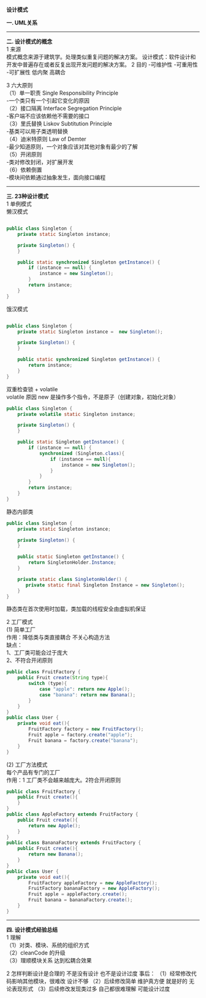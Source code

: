 **设计模式**

**一. UML关系** 
***
**二. 设计模式的概念**  
1 来源  
模式概念来源于建筑学。处理类似重复问题的解决方案。
设计模式：软件设计和开发中普遍存在或者反复出现开发问题的解决方案。
2 目的
-可维护性
-可重用性
-可扩展性
低内聚 高耦合

3 六大原则  
（1）单一职责 Single Responsibility Principle  
-一个类只有一个引起它变化的原因  
（2）接口隔离 Interface Segregation Principle  
-客户端不应该依赖他不需要的接口  
（3）里氏替换 Liskov Subtitution  Principle  
-基类可以用子类透明替换  
（4）迪米特原则 Law of Demter   
-最少知道原则，一个对象应该对其他对象有最少的了解  
（5）开闭原则   
-类对修改封闭，对扩展开发  
（6）依赖倒置  
-模块间依赖通过抽象发生，面向接口编程  

***
**三. 23种设计模式**   
1 单例模式  
懒汉模式
```java

public class Singleton {
    private static Singleton instance;

    private Singleton() {
    }

    public static synchronized Singleton getInstance() {
        if (instance == null) {
            instance = new Singleton();
        }
        return instance;
    }
}
```
饿汉模式
```java

public class Singleton {
    private static Singleton instance =  new Singleton();

    private Singleton() {
    }

    public static synchronized Singleton getInstance() {
        return instance;
    }
}
```
双重检查锁 + volatile  
volatile 原因 new 是操作多个指令，不是原子（创建对象，初始化对象）
```java
public class Singleton {
    private volatile static Singleton instance;

    private Singleton() {
    }

    public static Singleton getInstance() {
        if (instance == null) {
            synchronized (Singleton.class){
                if (instance == null){
                    instance = new Singleton();
                }
            }
        }
        return instance;
    }
}
```
静态内部类
```java
public class Singleton {
    private static Singleton instance;

    private Singleton() {
    }

    public static Singleton getInstance() {
        return SingletonHolder.Instance;
    }

    private static class SingletonHolder() {
       private static final Singleton Instance = new Singleton();
    }
}
```
静态类在首次使用时加载，类加载的线程安全由虚拟机保证

2 工厂模式  
(1) 简单工厂  
作用：降低类与类直接耦合 不关心构造方法  
缺点：  
1、工厂类可能会过于庞大  
2、不符合开闭原则
```java
public class FruitFactory {
    public Fruit create(String type){
        switch (type){
            case "apple": return new Apple();
            case "banana": return new Banana();
        }
    }
}
public class User {
    private void eat(){
        FruitFactory factory = new FruitFactory();
        Fruit apple = factory.create("apple");
        Fruit banana = factory.create("banana");
    }
}
```
(2) 工厂方法模式  
每个产品有专门的工厂  
作用：1 工厂类不会越来越庞大。2符合开闭原则

```java
public class FruitFactory {
    public Fruit create(){
    }
}
public class AppleFactory extends FruitFactory {
    public Fruit create(){
        return new Apple();
    }
}
public class BananaFactory extends FruitFactory {
    public Fruit create(){
        return new Banana();
    }
}
public class User {
    private void eat(){
        FruitFactory appleFactory = new AppleFactory();
        FruitFactory bananaFactory = new AppleFactory();
        Fruit apple = appleFactory.create();
        Fruit banana = bananaFactory.create();
    }
}
```



***
**四. 设计模式经验总结**  
1 理解  
（1）对类、模块、系统的组织方式  
（2）cleanCode 的升级  
（3）理顺模块关系 达到松耦合效果  

2 怎样判断设计是合理的 
不是没有设计 也不是设计过度 
事后：
（1）经常修改代码影响其他模块，很难改 设计不够
（2）后续修改简单 维护真方便 就是好的 无论表现形式
（3）后续修改发现类过多 自己都很难理解  可能设计过度